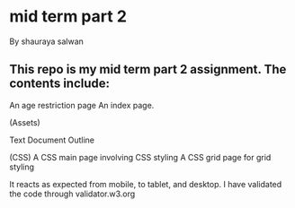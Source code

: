 # mid term part 2
By shauraya salwan

## This repo is my mid term part 2 assignment. The contents include: 
An age restriction page
An index page.

(Assets)

Text Document Outline


(CSS)
A CSS main page involving CSS styling
A CSS grid page for grid styling

It reacts as expected from mobile, to tablet, and desktop.
I have validated the code through validator.w3.org